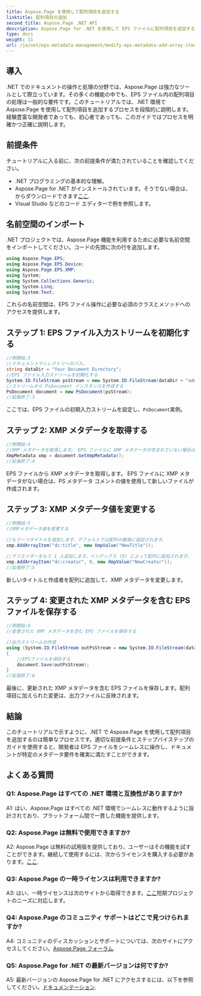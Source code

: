 ```yaml
---
title: Aspose.Page を使用して配列項目を追加する
linktitle: 配列項目の追加
second_title: Aspose.Page .NET API
description: Aspose.Page for .NET を使用して EPS ファイルに配列項目を追加する方法を調べます。シームレスなドキュメント操作については、ステップバイステップのガイドに従ってください。
type: docs
weight: 11
url: /ja/net/eps-metadata-management/modify-eps-metadata-add-array-items/
---
```

## 導入

.NET でのドキュメントの操作と処理の分野では、Aspose.Page は強力なツールとして際立っています。その多くの機能の中でも、EPS ファイル内の配列項目の処理は一般的な要件です。このチュートリアルでは、.NET 環境で Aspose.Page を使用して配列項目を追加するプロセスを段階的に説明します。経験豊富な開発者であっても、初心者であっても、このガイドではプロセスを明確かつ正確に説明します。

## 前提条件

チュートリアルに入る前に、次の前提条件が満たされていることを確認してください。

- .NET プログラミングの基本的な理解。
-  Aspose.Page for .NET がインストールされています。そうでない場合は、からダウンロードできます[ここ](https://releases.aspose.com/page/net/).
- Visual Studio などのコード エディターで例を参照します。

## 名前空間のインポート

.NET プロジェクトでは、Aspose.Page 機能を利用するために必要な名前空間をインポートしてください。コードの先頭に次の行を追加します。

```csharp
using Aspose.Page.EPS;
using Aspose.Page.EPS.Device;
using Aspose.Page.EPS.XMP;
using System;
using System.Collections.Generic;
using System.Linq;
using System.Text;
```

これらの名前空間は、EPS ファイル操作に必要な必須のクラスとメソッドへのアクセスを提供します。

## ステップ 1: EPS ファイル入力ストリームを初期化する

```csharp
//例開始:3
//ドキュメントディレクトリへのパス。
string dataDir = "Your Document Directory";
//EPS ファイル入力ストリームを初期化する
System.IO.FileStream psStream = new System.IO.FileStream(dataDir + "add_simple_props_input.eps", System.IO.FileMode.Open, System.IO.FileAccess.Read);
//ストリームから PsDocument インスタンスを作成する
PsDocument document = new PsDocument(psStream);            
//拡張終了:3
```

ここでは、EPS ファイルの初期入力ストリームを設定し、`PsDocument`実例。

## ステップ 2: XMP メタデータを取得する

```csharp
//例開始:4
//XMP メタデータを取得します。 EPS ファイルに XMP メタデータが含まれていない場合は、PS メタデータ コメント (%%Creator、%%CreateDate、%%Title など) からの値が埋め込まれた新しいファイルを取得します。
XmpMetadata xmp = document.GetXmpMetadata();
//拡張終了:4
```

EPS ファイルから XMP メタデータを取得します。 EPS ファイルに XMP メタデータがない場合は、PS メタデータ コメントの値を使用して新しいファイルが作成されます。

## ステップ 3: XMP メタデータ値を変更する

```csharp
//例開始:5
//XMPメタデータ値を変更する

//もう一つタイトルを追加します。デフォルトでは配列の最後に追加されます。
xmp.AddArrayItem("dc:title", new XmpValue("NewTitle"));

//クリエイターをもう 1 人追加します。インデックス (0) によって配列に追加されます。
xmp.AddArrayItem("dc:creator", 0, new XmpValue("NewCreator"));
//拡張終了:5
```

新しいタイトルと作成者を配列に追加して、XMP メタデータを変更します。

## ステップ 4: 変更された XMP メタデータを含む EPS ファイルを保存する

```csharp
//例開始:6
//変更された XMP メタデータを含む EPS ファイルを保存する

//出力ストリームの作成
using (System.IO.FileStream outPsStream = new System.IO.FileStream(dataDir + "add_array_items_output.eps", System.IO.FileMode.Create, System.IO.FileAccess.Write))
{
    //EPSファイルを保存する
    document.Save(outPsStream);
}
//拡張終了:6
```

最後に、更新された XMP メタデータを含む EPS ファイルを保存します。配列項目に加えられた変更は、出力ファイルに反映されます。

## 結論

このチュートリアルで示すように、.NET で Aspose.Page を使用して配列項目を追加するのは簡単なプロセスです。適切な前提条件とステップバイステップのガイドを使用すると、開発者は EPS ファイルをシームレスに操作し、ドキュメントが特定のメタデータ要件を確実に満たすことができます。

## よくある質問

### Q1: Aspose.Page はすべての .NET 環境と互換性がありますか?

A1: はい、Aspose.Page はすべての .NET 環境でシームレスに動作するように設計されており、プラットフォーム間で一貫した機能を提供します。

### Q2: Aspose.Page は無料で使用できますか?

 A2: Aspose.Page は無料の試用版を提供しており、ユーザーはその機能を試すことができます。継続して使用するには、次からライセンスを購入する必要があります。[ここ](https://purchase.aspose.com/buy).

### Q3: Aspose.Page の一時ライセンスは利用できますか?

 A3: はい、一時ライセンスは次のサイトから取得できます。[ここ](https://purchase.aspose.com/temporary-license/)短期プロジェクトのニーズに対応します。

### Q4: Aspose.Page のコミュニティ サポートはどこで見つけられますか?

A4: コミュニティのディスカッションとサポートについては、次のサイトにアクセスしてください。[Aspose.Page フォーラム](https://forum.aspose.com/c/page/39).

### Q5: Aspose.Page for .NET の最新バージョンは何ですか?

 A5: 最新バージョンの Aspose.Page for .NET にアクセスするには、以下を参照してください。[ドキュメンテーション](https://reference.aspose.com/page/net/).